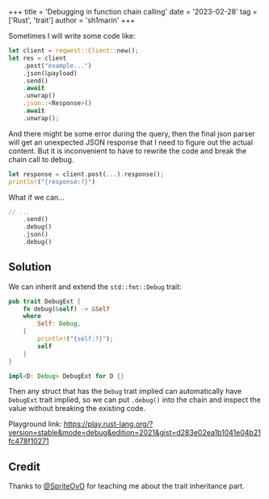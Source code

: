 +++
title = 'Debugging in function chain calling'
date = '2023-02-28'
tag = ['Rust', 'trait']
author = 'sh1marin'
+++

Sometimes I will write some code like:

```rust
let client = reqwest::Client::new();
let res = client
    .post("example...")
    .json(&payload)
    .send()
    .await
    .unwrap()
    .json::<Response>()
    .await
    .unwrap();
```

And there might be some error during the query, then the final json parser will get an
unexpected JSON response that I need to figure out the actual content. But it is
inconvenient to have to rewrite the code and break the chain call to debug.

```rust
let response = client.post(...).response();
println!("{response:?}")
```

What if we can...

```rust
// ...
    .send()
    .debug()
    .json()
    .debug()
```

## Solution

We can inherit and extend the `std::fmt::Debug` trait:

```rust
pub trait DebugExt {
    fn debug(&self) -> &Self
    where
        Self: Debug,
    {
        println!("{self:?}");
        self
    }
}

impl<D: Debug> DebugExt for D {}
```

Then any struct that has the `Debug` trait implied can automatically have
`DebugExt` trait implied, so we can put `.debug()` into the chain
and inspect the value without breaking the existing code.

Playground link: <https://play.rust-lang.org/?version=stable&mode=debug&edition=2021&gist=d283e02ea1b1041e04b21fc478f10271>

## Credit

Thanks to [@SpriteOvO](https://github.com/SpriteOvO) for teaching me about the trait inheritance part.
